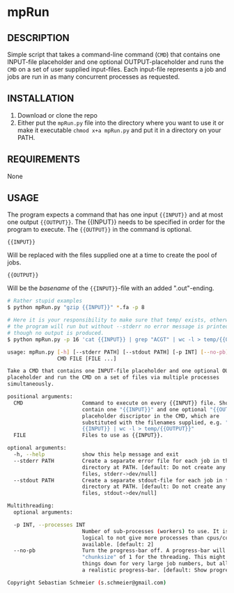 # mpRun

## DESCRIPTION
Simple script that takes a command-line command (`CMD`) that contains one INPUT-file placeholder and one optional OUTPUT-placeholder and runs the `CMD` on a set of user supplied input-files. Each input-file represents a job and  jobs are run in as many concurrent processes as requested.

## INSTALLATION
1. Download or clone the repo
2. Either put the `mpRun.py` file into the directory where you want to use it or make it executable `chmod x+a mpRun.py` and put it in a directory on your PATH.

## REQUIREMENTS
None

## USAGE
The program expects a command that has one input `{{INPUT}}` and at most one output `{{OUTPUT}}`. The {{INPUT}} needs to be specified in order for the program to execute. The `{{OUTPUT}}` in the command is optional.

`{{INPUT}}`

Will be replaced with the files supplied one at a time to create the pool of jobs.

`{{OUTPUT}}`

Will be the *basename* of the `{{INPUT}}`-file with an added ".out"-ending.


```bash
# Rather stupid examples
$ python mpRun.py "gzip {{INPUT}}" *.fa -p 8

# Here it is your responsibility to make sure that temp/ exists, otherwise
# the program will run but without --stderr no error message is printed, even
# though no output is produced.
$ python mpRun.py -p 16 'cat {{INPUT}} | grep "ACGT" | wc -l > temp/{{OUTPUT}}' *.txt
```

```bash
usage: mpRun.py [-h] [--stderr PATH] [--stdout PATH] [-p INT] [--no-pb]
                CMD FILE [FILE ...]

Take a CMD that contains one INPUT-file placeholder and one optional OUTPUT-
placeholder and run the CMD on a set of files via multiple processes
simultaneously.

positional arguments:
  CMD                   Command to execute on every {{INPUT}} file. Should
                        contain one "{{INPUT}}" and one optional "{{OUTPUT}}"
                        placeholder discriptor in the CMD, which are
                        substituted with the filenames supplied, e.g. "cat
                        {{INPUT}} | wc -l > temp/{{OUTPUT}}"
  FILE                  Files to use as {{INPUT}}.

optional arguments:
  -h, --help            show this help message and exit
  --stderr PATH         Create a separate error file for each job in the
                        directory at PATH. [default: Do not create any error-
                        files, stderr->dev/null]
  --stdout PATH         Create a separate stdout-file for each job in the
                        directory at PATH. [default: Do not create any stdout-
                        files, stdout->dev/null]

Multithreading:
  optional arguments:

  -p INT, --processes INT
                        Number of sub-processes (workers) to use. It is only
                        logical to not give more processes than cpus/cores are
                        available. [default: 2]
  --no-pb               Turn the progress-bar off. A progress-bar will force a
                        "chunksize" of 1 for the threading. This might slow
                        things down for very large job numbers, but allows for
                        a realistic progress-bar. [default: Show progress-bar]

Copyright Sebastian Schmeier (s.schmeier@gmail.com)
